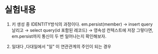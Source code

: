 
# 실험내용

1. 키 생성 중 IDENTITY방식의 과정이다.
em.persist(member) → insert query 날리고 → select query(id 포함된 레코드) → 영속성 컨텍스트에 저장
그렇다면, em.persist까지 통신이 두 번 일어나는지 확인해보자.


2. 일대다 ,다대일에서 "일" 이 연관관계의 주인이 되는 경우